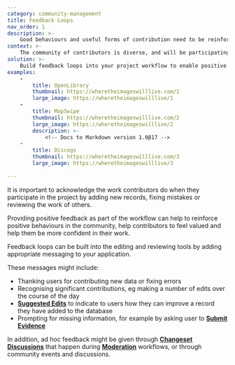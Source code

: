 ```yaml
---
category: community-management
title: Feedback Loops
nav_order: 1
description: >-
    Good behaviours and useful forms of contribution need to be reinforced.
context: >-
    The community of contributors is diverse, and will be participating at different times and have different skill levels. Contributors may not be sure whether a contribution they make is useful or correct. Opportunities for face-to-face feedback and training are likely to be limited. 
solution: >-
    Build feedback loops into your project workflow to enable positive reinforcement for contributors.
examples:
    -
        title: OpenLibrary
        thumbnail: https://wheretheimageswilllive.com/1
        large_image: https://wheretheimageswilllive/1
    -
        title: MapSwipe
        thumbnail: https://wheretheimageswilllive.com/2
        large_image: https://wheretheimageswilllive/2
        description: >-
            <!-- Docs to Markdown version 1.0β17 -->
    -
        title: Discogs
        thumbnail: https://wheretheimageswilllive.com/3
        large_image: https://wheretheimageswilllive/3
    
---
```


It is important to acknowledge the work contributors do when they participate in the project by adding new records, fixing mistakes or reviewing the work of others.

Providing positive feedback as part of the workflow can help to reinforce positive behaviours in the community, help contributors to feel valued and help them be more confident in their work.

Feedback loops can be built into the editing and reviewing tools by adding appropriate messaging to your application.

These messages might include:

* Thanking users for contributing new data or fixing errors
* Recognising significant contributions, eg making a number of edits over the course of the day
* **[Suggested Edits](/patterns/encouraging-contributions/suggested-edits)** to indicate to users how they can improve a record they have added to the database
* Prompting for missing information, for example by asking user to **[Submit Evidence](/patterns/maintaining-quality/submit-evidence)**

In addition, ad hoc feedback might be given through **[Changeset Discussions](/patterns/workflow/changeset-discussion)** that happen during **[Moderation](/patterns/editing/moderation)** workflows, or through community events and discussions.
